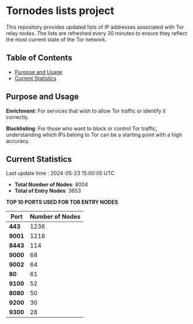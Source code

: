 # Tornodes lists project

This repository provides updated lists of IP addresses associated with Tor relay nodes. The lists are refreshed every 30 minutes to ensure they reflect the most current state of the Tor network.

## Table of Contents

- [Purpose and Usage](#purpose-and-usage)
- [Current Statistics](#current-statistics)


## Purpose and Usage

**Enrichment**: For services that wish to allow Tor traffic or identify it correctly.

**Blacklisting**: For those who want to block or control Tor traffic, understanding which IPs belong to Tor can be a starting point with a high accuracy.

## Current Statistics

Last update time : 2024-05-23 15:00:05 UTC

- **Total Number of Nodes**: 8004
- **Total of Entry Nodes**: 3653

**TOP 10 PORTS USED FOR TOR ENTRY NODES**

| **Port** | **Number of Nodes** |
|------|-----------------|
| **443**   | 1236  |
| **9001**   | 1218  |
| **8443**   | 114  |
| **9000**   | 68  |
| **9002**   | 64  |
| **80**   | 61  |
| **9100**   | 52  |
| **8080**   | 50  |
| **9200**   | 30  |
| **9300**   | 28  |


